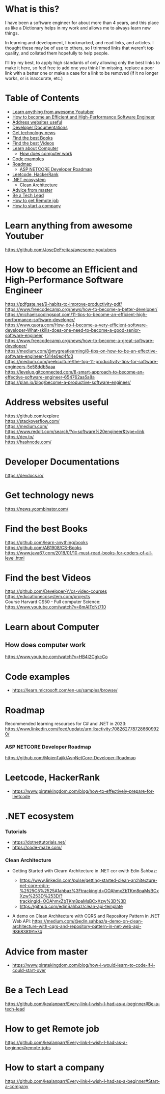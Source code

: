 # What is this?
I have been a software engineer for about more than 4 years, and this place as like a Dictionary helps in my work and allows me to always learn new things.

In learning and development, I bookmarked, and read links, and articles. I thought these may be of use to others, so I trimmed links that weren’t top quality, and collated them hopefully to help people.

I’ll try my best, to apply high standards of only allowing only the best links to make it here, so feel free to add one you think I'm missing, replace a poor link with a better one or make a case for a link to be removed (if it no longer works, or is inaccurate, etc.)

# Table of Contents  
- [Learn anything from awesome Youtuber](#learn-anything-from-awesome-youtuber)
- [How to become an Efficient and High-Performance Software Engineer](#how-to-become-an-efficient-and-high-performance-software-engineer)
- [Address websites useful](#address-websites-useful)
- [Developer Documentations](#developer-documentations)
- [Get technology news](#get-technology-news)
- [Find the best Books](#find-the-best-books)
- [Find the best Videos](#find-the-best-videos)
- [Learn about Computer](#learn-about-computer)
  * [How does computer work](#how-does-computer-work)
- [Code examples](#code-examples)
- [Roadmap](#roadmap)
    + [ASP NETCORE Developer Roadmap](#asp-netcore-developer-roadmap)
- [Leetcode, HackerRank](#leetcode--hackerrank)
- [.NET ecosystem](#net-ecosystem)
    + [Clean Architecture](#clean-architecture)
- [Advice from master](#advice-from-master)
- [Be a Tech Lead](#be-a-tech-lead)
- [How to get Remote job](#how-to-get-remote-job)
- [How to start a company](#how-to-start-a-company)


# Learn anything from awesome Youtuber
https://github.com/JoseDeFreitas/awesome-youtubers

# How to become an Efficient and High-Performance Software Engineer
https://pdfgate.net/9-habits-to-improve-productivity-pdf/
https://www.freecodecamp.org/news/how-to-become-a-better-developer/ <br/>
https://michaelscodingspot.com/11-tips-to-become-an-efficient-high-performance-software-developer/ <br/>
https://www.quora.com/How-do-I-become-a-very-efficient-software-developer-What-skills-does-one-need-to-become-a-good-senior-software-engineer <br/>
https://www.freecodecamp.org/news/how-to-become-a-great-software-developer/ <br/>
https://medium.com/@mygreatlearning/8-tips-on-how-to-be-an-effective-software-engineer-f314e0ed4fd3 <br/>
https://medium.com/geekculture/the-top-11-productivity-tips-for-software-engineers-5e58ddb5aaa <br/>
https://levelup.gitconnected.com/8-smart-approach-to-become-an-effective-software-engineer-654762aa5a8a <br/>
https://plan.io/blog/become-a-productive-software-engineer/


# Address websites useful
https://github.com/explore <br/>
https://stackoverflow.com/ <br/>
https://medium.com/ <br/>
https://www.reddit.com/search/?q=software%20engineer&type=link <br/>
https://dev.to/ <br/>
https://hashnode.com/

# Developer Documentations
https://devdocs.io/

# Get technology news
https://news.ycombinator.com/

# Find the best Books
https://github.com/learn-anything/books <br/>
https://github.com/AB1908/CS-Books <br/>
https://www.java67.com/2018/01/10-must-read-books-for-coders-of-all-level.html

# Find the best Videos
https://github.com/Developer-Y/cs-video-courses <br/>
https://educationecosystem.com/projects <br/>
Course Harvard CS50 - Full computer Science: https://www.youtube.com/watch?v=8mAITcNt710

# Learn about Computer
## How does computer work
https://www.youtube.com/watch?v=HB4I2CgkcCo

# Code examples
- https://learn.microsoft.com/en-us/samples/browse/

# Roadmap
Recommended learning resources for C# and .NET in 2023: https://www.linkedin.com/feed/update/urn:li:activity:7082627787286609920/ 

### ASP NETCORE Developer Roadmap
https://github.com/MoienTajik/AspNetCore-Developer-Roadmap

# Leetcode, HackerRank
- https://www.piratekingdom.com/blog/how-to-effectively-prepare-for-leetcode

# .NET ecosystem
### Tutorials
- https://dotnettutorials.net/
- https://code-maze.com/
### Clean Architecture
- Getting Started with Clearn Architecture in .NET cor ewith Edin Šahbaz:
  -  https://www.linkedin.com/pulse/getting-started-clean-architecture-net-core-edin-%2525C5%2525A1ahbaz%3FtrackingId=OOAhmxZbTKm8paMsBCxXzw%253D%253D/?trackingId=OOAhmxZbTKm8paMsBCxXzw%3D%3D
  -  https://github.com/edinSahbaz/clean-api-template

- A demo on Clean Architecture with CQRS and Repository Pattern in .NET Web API: https://medium.com/@edin.sahbaz/a-demo-on-clean-architecture-with-cqrs-and-repository-pattern-in-net-web-api-986838191e74

# Advice from master
- https://www.piratekingdom.com/blog/how-i-would-learn-to-code-if-i-could-start-over

# Be a Tech Lead
https://github.com/kealanparr/Every-link-I-wish-I-had-as-a-beginner#Be-a-tech-lead

# How to get Remote job
https://github.com/kealanparr/Every-link-I-wish-I-had-as-a-beginner#remote-jobs <br/>

# How to start a company
https://github.com/kealanparr/Every-link-I-wish-I-had-as-a-beginner#Start-a-company
